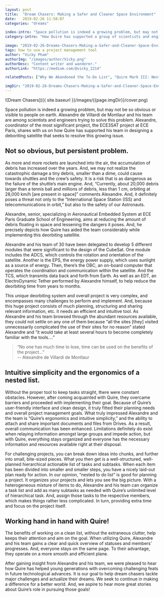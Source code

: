 ```yaml
---
layout: post
title:  "Dream Chasers: Making a Safer and Cleaner Space Environment"
date:   2019-02-26 11:58:07
categories: "dreams"

index-intro: "Space pollution is indeed a growing problem, but may not be so obvious or visible to people on earth. Alexandre de Villardi de Montlaur and his team are among scientists and engineers trying to solve this problem. Alexandre, coordinator of the most significant project, the ECE3SAT project at ECE Paris, shares with us on how Quire has supported his team in designing a deboriting satellite that seeks to resolve this growing issue."
category-intro: "How Quire has supported a group of scientists and engineers in managing their project."

image: "2019-02-26-Dreams-Chasers-Making-a-Safer-and-Cleaner-Space-Environment/cover.png"
tags: how to use a project management tool
author: "Vicky Pham"
authorImg: "/images/author/Vicky.png"
authorDesc: "Content writer and wanderer."
authorLink: "https://medium.com/@vicky_2214"

relatedPosts: ["Why We Abandoned the To-Do List", "Quire Mark III: Nested Tasks Meets Board"]

imgDir: "2019-02-26-Dreams-Chasers-Making-a-Safer-and-Cleaner-Space-Environment"
---
```


![Dream Chasers]({{ site.baseurl }}/images/{{page.imgDir}}/cover.png)

Space pollution is indeed a growing problem, but may not be so obvious or visible to people on earth. Alexandre de Villardi de Montlaur and his team are among scientists and engineers trying to solve this problem. Alexandre, coordinator of the most significant project, the ECE3SAT project at ECE Paris, shares with us on how Quire has supported his team in designing a deboriting satellite that seeks to resolve this growing issue. 

## **Not so obvious, but persistent problem.**
 
As more and more rockets are launched into the air, the accumulation of debris has increased over the years. And, we may not realize the catastrophic damage a tiny debris, smaller than a dime, could cause towards shuttles and the crew’s safety. It is a risk that is as dangerous as the failure of the shuttle’s main engine. And, “Currently, about 20,000 debris larger than a tennis ball and millions of debris, less than 1 cm, orbiting at 28,000 km/h [are present in space]” comments Alexandre. And, it definitely poses a threat not only to the “International Space Station (ISS) and telecommunications in orbit,” but also to the safety of our Astronauts.

Alexandre, senior, specializing in Aeronautical Embedded System at ECE Paris Graduate School of Engineering, aims at reducing the amount of debris floating in space and lessening the dangers it poses. And, he precisely depicts how Quire has aided the team considerably while implementing this deorbiting satellite.

Alexandre and his team of 30 have been delegated to develop 5 different modules that were significant to the design of the CubeSat. One module includes the ADCS, which controls the rotation and orientation of the satellite. Another is the EPS, the energy power supply, which uses sunlight as a source of energy. Then, there’s the OBC, an on-board computer that operates the coordination and communication within the satellite. And the TCS, which transmits data back and forth from Earth. As well as an EDT, an ElectroDynamic Tether performed by Alexandre himself, to help reduce the deorbiting time from years to months.  

This unique deorbiting system and overall project is very complex, and encompasses many challenges to perform and implement. And, because this huge project consists of much planning, structuring and sharing relevant information, etc. it needs an efficient and intuitive tool. As Alexandre and his team browsed through the abundant resources available, they could not settle on any one of them because “all the sites [they] visited unnecessarily complicated the use of their sites for no reason” stated Alexandre and “it would take at least several hours to become completely familiar with the tools….”  

> “No one has much time to lose, time can be used on the benefits of the project…” <br>
> -- Alexandre de Villardi de Montlaur<br>

## **Intuitive simplicity and the ergonomics of a nested list.**
 
Without the proper tool to keep tasks straight, there were constant obstacles. However, after coming acquainted with Quire, they overcame barriers and proceeded with implementing their goal. Because of Quire’s user-friendly interface and clean design, it truly fitted their planning needs and overall project management goals. What truly impressed Alexandre and the team is “Quire’s ergonomics and intuitive simplicity,” and the ability to attach and share important documents and files from Drives. As a result, overall communication has been enhanced. Limitations definitely do exist when relaying information amongst large groups and impede action, but with Quire, everything stays organized and everyone has the necessary information and resources available right at their disposal. 

For challenging projects, you can break down ideas into chunks, and further into small, bite-sized pieces. What you then get is a well-structured, well-planned hierarchical actionable list of tasks and subtasks. When each item has been divided into smaller and smaller steps, you have a nicely laid-out plan ready for action. In our opinion, “nested to do list” is good for planning a project. It organizes your projects and lets you see the big picture. With a heterogeneous mixture of items to do, Alexandre and his team can organize a task list and add as many subtasks as needed with Quire’s unlimited level of hierarchical task. And, assign those tasks to the respective members, which makes things rather less complicated. In turn, providing extra time and focus on the project itself.

## **Working hand in hand with Quire!**

The benefits of working on a clean list, without the extraneous clutter, help keeps their attention and aim on the goal. When utilizing Quire, Alexandre and his team gains a clear and quick overview of statuses and members’ progresses. And, everyone stays on the same page. To their advantage, they operate on a more smooth and efficient plane. 

After gaining insight from Alexandre and his team, we were pleased to hear how Quire has helped young generations with overcoming challenging feats in future technological advances. It is our goal to help dream chasers tackle major challenges and actualize their dreams. We seek to continue in making a difference for a better world. And, we aspire to hear more great stories about Quire’s role in pursuing those goals!

[jekyll]:      http://jekyllrb.com
[jekyll-gh]:   https://github.com/jekyll/jekyll
[jekyll-help]: https://github.com/jekyll/jekyll-help